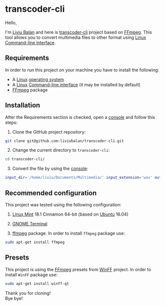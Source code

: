 # transcoder-cli

Hello,

I'm [Liviu Balan](http://www.liviubalan.com/) and here is [transcoder-cli](https://github.com/liviubalan/transcoder-cli)
project based on [FFmpeg](https://en.wikipedia.org/wiki/FFmpeg). This tool allows you to convert multimedia files to
other format using [Linux](https://en.wikipedia.org/wiki/Linux)
[Command-line interface](https://en.wikipedia.org/wiki/Command-line_interface).

## Requirements

In order to run this project on your machine you have to install the following:

* A [Linux](https://en.wikipedia.org/wiki/Linux) [operating system](https://en.wikipedia.org/wiki/Operating_system)
* A [Linux](https://en.wikipedia.org/wiki/Linux)
[Command-line interface](https://en.wikipedia.org/wiki/Command-line_interface) (it may be installed by default)
* [FFmpeg](https://ffmpeg.org/) package

## Installation

After the Requirements section is checked, open a [console](https://en.wikipedia.org/wiki/Command-line_interface) and
follow this steps:

1. Clone the GitHub project repository:

 ```bash
 git clone git@github.com:liviubalan/transcoder-cli.git
 ```

2. Change the current directory to `transcoder-cli`:

 ```bash
 cd transcoder-cli/
 ```

3. Convert the file by using the [console](https://en.wikipedia.org/wiki/Command-line_interface):

 ```bash
 input_dir='/home/liviu/Documents/Multimedia/' input_extension='wav' output_dir='/home/liviu/Documents/Multimedia/convert/' output_extension='mp3' ./audio-transcoder.sh
 ```

## Recommended configuration

This project was tested using the following configuration:

1. [Linux Mint](https://en.wikipedia.org/wiki/Linux_Mint) 18.1 Cinnamon 64-bit (based on
[Ubuntu](https://en.wikipedia.org/wiki/Ubuntu_(operating_system)) 16.04)

2. [GNOME Terminal](https://en.wikipedia.org/wiki/GNOME_Terminal)

3. [ffmpeg](https://packages.ubuntu.com/search?keywords=ffmpeg) package. In order to install `ffmpeg` package use:

 ```bash
 sudo apt-get install ffmpeg
 ```

## Presets

This project is using the [FFmpeg](https://ffmpeg.org/) presets from [WinFF](http://winff.org/) project. In order to
install `WinFF` package use:

 ```bash
 sudo apt-get install winff-qt
 ```

Thank you for cloning!  
Bye bye!
